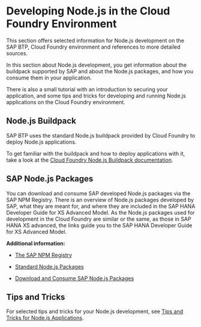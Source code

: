 <!-- loio3a7a0bece0d044eca59495965d8a0237 -->

# Developing Node.js in the Cloud Foundry Environment

This section offers selected information for Node.js development on the SAP BTP, Cloud Foundry environment and references to more detailed sources.



In this section about Node.js development, you get information about the buildpack supported by SAP and about the Node.js packages, and how you consume them in your application.

There is also a small tutorial with an introduction to securing your application, and some tips and tricks for developing and running Node.js applications on the Cloud Foundry environment.



<a name="loio3a7a0bece0d044eca59495965d8a0237__section_wzk_sdp_rdb"/>

## Node.js Buildpack

 SAP BTP uses the standard Node.js buildpack provided by Cloud Foundry to deploy Node.js applications.

To get familiar with the buildpack and how to deploy applications with it, take a look at the [Cloud Foundry Node.js Buildpack documentation](https://docs.cloudfoundry.org/buildpacks/node/index.html).



<a name="loio3a7a0bece0d044eca59495965d8a0237__section_ndw_lxz_pdb"/>

## SAP Node.js Packages

You can download and consume SAP developed Node.js packages via the SAP NPM Registry. There is an overview of Node.js packages developed by SAP, what they are meant for, and where they are included in the SAP HANA Developer Guide for XS Advanced Model. As the Node.js packages used for development in the Cloud Foundry are similar or the same, as those in SAP HANA XS advanced, the links guide you to the SAP HANA Developer Guide for XS Advanced Model.

**Additional information:**

-   [The SAP NPM Registry](https://help.sap.com/viewer/4505d0bdaf4948449b7f7379d24d0f0d/2.0.latest/en-US/726e5d41462c4eb29eaa6cc83ff41e84.html)

-   [Standard Node.js Packages](https://help.sap.com/viewer/4505d0bdaf4948449b7f7379d24d0f0d/2.0.latest/en-US/54513272339246049bf438a03a8095e4.html)

-   [Download and Consume SAP Node.js Packages](https://help.sap.com/viewer/4505d0bdaf4948449b7f7379d24d0f0d/2.0.latest/en-US/ddcff14e28384810a352bb6512cd3448.html)




<a name="loio3a7a0bece0d044eca59495965d8a0237__section_wc2_5xz_pdb"/>

## Tips and Tricks

For selected tips and tricks for your Node.js development, see [Tips and Tricks for Node.js Applications](Tips_and_Tricks_for_Node.js_Applications_3a5fe88.md).

